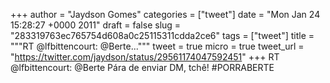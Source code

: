 
+++
author = "Jaydson Gomes"
categories = ["tweet"]
date = "Mon Jan 24 15:28:27 +0000 2011"
draft = false
slug = "283319763ec765754d608a0c25115311cdda2ce6"
tags = ["tweet"]
title = """RT @lfbittencourt: @Berte..."""
tweet = true
micro = true
tweet_url = "https://twitter.com/jaydson/status/29561174047592451"
+++
RT @lfbittencourt: @Berte Pára de enviar DM, tchê! #PORRABERTE
